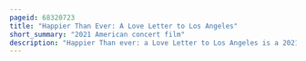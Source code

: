 ```yaml
---
pageid: 68320723
title: "Happier Than Ever: A Love Letter to Los Angeles"
short_summary: "2021 American concert film"
description: "Happier Than ever: a Love Letter to Los Angeles is a 2021 american Concert Film directed by Robert Rodriguez and Patrick Osborne, starring singer-songwriter Billie Eilish. It features Performances of all 16 Tracks from Eilish's second Studio Album Happier than ever at the Hollywood Bowl Amphitheater. She is accompanied by other Musicians including her Brother Finneas O'Connell and the Los angeles Philharmonic. A Love Letter to los Angeles is inspired by Films such as who framed roger Rabbit and cool World."
---
```

